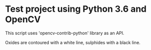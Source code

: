 # Test project using Python 3.6 and OpenCV

This script uses 'opencv-contrib-python' library as an API.

Oxides are contoured with a white line, sulphides with a black line.
